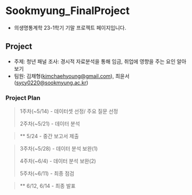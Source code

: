 # Sookmyung_FinalProject

- 의생명통계학 23-1학기 기말 프로젝트 페이지입니다. 


## Project
- 주제: 청년 패널 조사: 경시적 자료분석을 통해 임금, 취업에 영향을 주는 요인 알아보기
- 팀원: 김채형(kimchaehyoung@gmail.com), 최윤서(sycy0220@sookmyung.ac.kr)

### Project Plan
> 1주차(~5/14) - 데이터셋 선정/ 주요 질문 선정
> 
> 2주차(~5/21) - 데이터 분석

> ** 5/24 - 중간 보고서 제출

> 3주차(~5/28) - 데이터 분석 보완(1)
>
> 4주차(~6/4) - 데이터 분석 보완(2)
>
> 5주차(~6/11) - 최종 점검

> ** 6/12, 6/14 - 최종 발표
